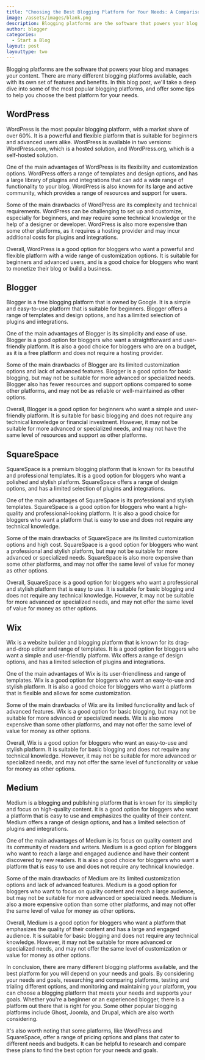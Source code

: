 ```yaml
---
title: "Choosing the Best Blogging Platform for Your Needs: A Comparison of Popular Options"
image: /assets/images/blank.png
description: Blogging platforms are the software that powers your blog and manages your content. There are many different blogging platforms available, each with its own set of features and benefits. In this blog post, we'll take a deep dive into some of the most popular blogging platforms, and offer some tips to help you choose the best platform for your needs. Wordpress, blogger, medium, wix etc.
author: blogger
categories:
  - Start a Blog
layout: post
layouttype: two
---
```


Blogging platforms are the software that powers your blog and manages your content. There are many different blogging platforms available, each with its own set of features and benefits. In this blog post, we'll take a deep dive into some of the most popular blogging platforms, and offer some tips to help you choose the best platform for your needs.

## WordPress

WordPress is the most popular blogging platform, with a market share of over 60%. It is a powerful and flexible platform that is suitable for beginners and advanced users alike. WordPress is available in two versions: WordPress.com, which is a hosted solution, and WordPress.org, which is a self-hosted solution.

One of the main advantages of WordPress is its flexibility and customization options. WordPress offers a range of templates and design options, and has a large library of plugins and integrations that can add a wide range of functionality to your blog. WordPress is also known for its large and active community, which provides a range of resources and support for users.

Some of the main drawbacks of WordPress are its complexity and technical requirements. WordPress can be challenging to set up and customize, especially for beginners, and may require some technical knowledge or the help of a designer or developer. WordPress is also more expensive than some other platforms, as it requires a hosting provider and may incur additional costs for plugins and integrations.

Overall, WordPress is a good option for bloggers who want a powerful and flexible platform with a wide range of customization options. It is suitable for beginners and advanced users, and is a good choice for bloggers who want to monetize their blog or build a business.

## Blogger

Blogger is a free blogging platform that is owned by Google. It is a simple and easy-to-use platform that is suitable for beginners. Blogger offers a range of templates and design options, and has a limited selection of plugins and integrations.

One of the main advantages of Blogger is its simplicity and ease of use. Blogger is a good option for bloggers who want a straightforward and user-friendly platform. It is also a good choice for bloggers who are on a budget, as it is a free platform and does not require a hosting provider.

Some of the main drawbacks of Blogger are its limited customization options and lack of advanced features. Blogger is a good option for basic blogging, but may not be suitable for more advanced or specialized needs. Blogger also has fewer resources and support options compared to some other platforms, and may not be as reliable or well-maintained as other options.

Overall, Blogger is a good option for beginners who want a simple and user-friendly platform. It is suitable for basic blogging and does not require any technical knowledge or financial investment. However, it may not be suitable for more advanced or specialized needs, and may not have the same level of resources and support as other platforms.

## SquareSpace

SquareSpace is a premium blogging platform that is known for its beautiful and professional templates. It is a good option for bloggers who want a polished and stylish platform. SquareSpace offers a range of design options, and has a limited selection of plugins and integrations.

One of the main advantages of SquareSpace is its professional and stylish templates. SquareSpace is a good option for bloggers who want a high-quality and professional-looking platform. It is also a good choice for bloggers who want a platform that is easy to use and does not require any technical knowledge.

Some of the main drawbacks of SquareSpace are its limited customization options and high cost. SquareSpace is a good option for bloggers who want a professional and stylish platform, but may not be suitable for more advanced or specialized needs. SquareSpace is also more expensive than some other platforms, and may not offer the same level of value for money as other options.

Overall, SquareSpace is a good option for bloggers who want a professional and stylish platform that is easy to use. It is suitable for basic blogging and does not require any technical knowledge. However, it may not be suitable for more advanced or specialized needs, and may not offer the same level of value for money as other options.

## Wix

Wix is a website builder and blogging platform that is known for its drag-and-drop editor and range of templates. It is a good option for bloggers who want a simple and user-friendly platform. Wix offers a range of design options, and has a limited selection of plugins and integrations.

One of the main advantages of Wix is its user-friendliness and range of templates. Wix is a good option for bloggers who want an easy-to-use and stylish platform. It is also a good choice for bloggers who want a platform that is flexible and allows for some customization.

Some of the main drawbacks of Wix are its limited functionality and lack of advanced features. Wix is a good option for basic blogging, but may not be suitable for more advanced or specialized needs. Wix is also more expensive than some other platforms, and may not offer the same level of value for money as other options.

Overall, Wix is a good option for bloggers who want an easy-to-use and stylish platform. It is suitable for basic blogging and does not require any technical knowledge. However, it may not be suitable for more advanced or specialized needs, and may not offer the same level of functionality or value for money as other options.

## Medium

Medium is a blogging and publishing platform that is known for its simplicity and focus on high-quality content. It is a good option for bloggers who want a platform that is easy to use and emphasizes the quality of their content. Medium offers a range of design options, and has a limited selection of plugins and integrations.

One of the main advantages of Medium is its focus on quality content and its community of readers and writers. Medium is a good option for bloggers who want to reach a large and engaged audience and have their content discovered by new readers. It is also a good choice for bloggers who want a platform that is easy to use and does not require any technical knowledge.

Some of the main drawbacks of Medium are its limited customization options and lack of advanced features. Medium is a good option for bloggers who want to focus on quality content and reach a large audience, but may not be suitable for more advanced or specialized needs. Medium is also a more expensive option than some other platforms, and may not offer the same level of value for money as other options.

Overall, Medium is a good option for bloggers who want a platform that emphasizes the quality of their content and has a large and engaged audience. It is suitable for basic blogging and does not require any technical knowledge. However, it may not be suitable for more advanced or specialized needs, and may not offer the same level of customization or value for money as other options.

In conclusion, there are many different blogging platforms available, and the best platform for you will depend on your needs and goals. By considering your needs and goals, researching and comparing platforms, testing and trialing different options, and monitoring and maintaining your platform, you can choose a blogging platform that meets your needs and supports your goals. Whether you're a beginner or an experienced blogger, there is a platform out there that is right for you. Some other popular blogging platforms include Ghost, Joomla, and Drupal, which are also worth considering.

It's also worth noting that some platforms, like WordPress and SquareSpace, offer a range of pricing options and plans that cater to different needs and budgets. It can be helpful to research and compare these plans to find the best option for your needs and goals.
